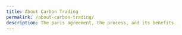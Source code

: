```yaml
---
title: About Carbon Trading
permalink: /about-carbon-trading/
description: The paris agreement, the process, and its benefits.
---
```


